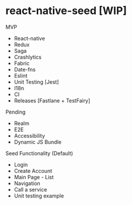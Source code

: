# react-native-seed [WIP]

MVP
- React-native
- Redux
- Saga
- Crashlytics
- Fabric
- Date-fns
- Eslint
- Unit Testing [Jest]
- I18n
- CI
- Releases [Fastlane + TestFairy]

Pending 
- Realm
- E2E
- Accessibility
- Dynamic JS Bundle

Seed Functionality (Default)
- Login
- Create Account
- Main Page - List
- Navigation
- Call a service
- Unit testing example
